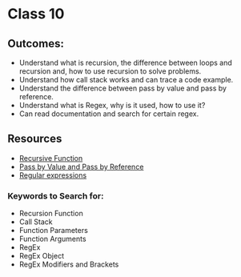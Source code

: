 # Class 10


## Outcomes:
- Understand what is recursion, the difference between loops and recursion and, how to use recursion to solve problems.
- Understand how call stack works and can trace a code example.
- Understand the difference between pass by value and pass by reference.
- Understand what is Regex, why is it used, how to use it?
- Can read documentation and search for certain regex.

## Resources
* [Recursive Function](https://www.javascripttutorial.net/javascript-recursive-function/)
* [Pass by Value and Pass by Reference](https://www.geeksforgeeks.org/pass-by-value-and-pass-by-reference-in-javascript/)
* [Regular expressions](https://developer.mozilla.org/en-US/docs/Web/JavaScript/Guide/Regular_Expressions)

### Keywords to Search for: 
* Recursion Function
* Call Stack
* Function Parameters
* Function Arguments
* RegEx
* RegEx Object
* RegEx Modifiers and Brackets